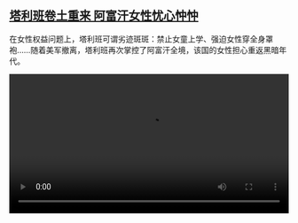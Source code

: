 <!--1629206225000-->
[塔利班卷土重来 阿富汗女性忧心忡忡](https://www.dw.com/zh/%E5%A1%94%E5%88%A9%E7%8F%AD%E5%8D%B7%E5%9C%9F%E9%87%8D%E6%9D%A5%20%E9%98%BF%E5%AF%8C%E6%B1%97%E5%A5%B3%E6%80%A7%E5%BF%A7%E5%BF%83%E5%BF%A1%E5%BF%A1/a-58887644)
------

<p>在女性权益问题上，塔利班可谓劣迹斑斑：禁止女童上学、强迫女性穿全身罩袍……随着美军撤离，塔利班再次掌控了阿富汗全境，该国的女性担心重返黑暗年代。</small></p><video src="https://tvdownloaddw-a.akamaihd.net/dwtv_video/flv/vdt_zh/2021/bchi210817_001_4fcebafghanwomen_sd_sor.mp4" controls style="width:100%"></video>
